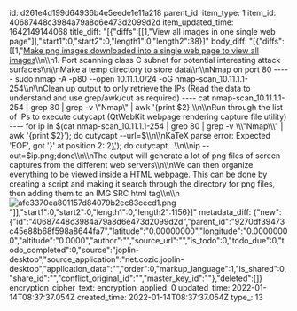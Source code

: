 id: d261e4d199d64936b4e5eede1e11a218
parent_id: 
item_type: 1
item_id: 40687448c3984a79a8d6e473d2099d2d
item_updated_time: 1642149144068
title_diff: "[{\"diffs\":[[1,\"View all images in one single web page\"]],\"start1\":0,\"start2\":0,\"length1\":0,\"length2\":38}]"
body_diff: "[{\"diffs\":[[1,\"<ins>Make png images downloaded into a single web page to view all images</ins>\\\n\\\n1.  Port scanning class C subnet for potential interesting attack surfaces\\\n\\\nMake a temp directory to store data\\\n\\\nNmap on port 80 ----- sudo nmap -A -p80 --open 10.11.1.0/24 -oG nmap-scan_10.11.1.1-254\\\n\\\nClean up output to only retrieve the IPs (Read the data to understand and use grep/awk/cut as required) ---- cat nmap-scan_10.11.1.1-254 | grep 80 | grep -v \\\"Nmap\\\" | awk '{print $2}'\\\n\\\nRun through the list of IPs to execute cutycapt (QtWebKit webpage rendering capture file utility) ---- for ip in $(cat nmap-scan_10.11.1.1-254 | grep 80 | grep -v \\\"Nmap\\\" | awk '{print $2}'); do cutycapt --url=$\\\n\\\nKaTeX parse error: Expected 'EOF', got '}' at position 2: 2}̲'); do cutycapt…\\\n\\\nip --out=$ip.png;done\\\n\\\nThe output will generate a lot of png files of screen captures from the different web servers\\\n\\\nWe can then organize everything to be viewed inside a HTML webpage. This can be done by creating a script and making it search through the directory for png files, then adding them to an IMG SRC html tag\\\n\\\n![afe3370ea801157d84079b2ec83cecd1.png](:/c6dce4a9f0d14138a88e1eae0f3d855b)\"]],\"start1\":0,\"start2\":0,\"length1\":0,\"length2\":1156}]"
metadata_diff: {"new":{"id":"40687448c3984a79a8d6e473d2099d2d","parent_id":"9270df39473c45e88b68f598a8644fa7","latitude":"0.00000000","longitude":"0.00000000","altitude":"0.0000","author":"","source_url":"","is_todo":0,"todo_due":0,"todo_completed":0,"source":"joplin-desktop","source_application":"net.cozic.joplin-desktop","application_data":"","order":0,"markup_language":1,"is_shared":0,"share_id":"","conflict_original_id":"","master_key_id":""},"deleted":[]}
encryption_cipher_text: 
encryption_applied: 0
updated_time: 2022-01-14T08:37:37.054Z
created_time: 2022-01-14T08:37:37.054Z
type_: 13